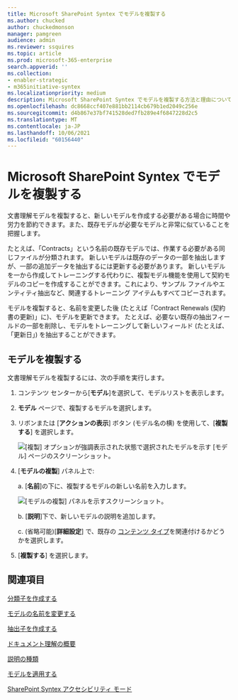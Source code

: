 ```yaml
---
title: Microsoft SharePoint Syntex でモデルを複製する
ms.author: chucked
author: chuckedmonson
manager: pamgreen
audience: admin
ms.reviewer: ssquires
ms.topic: article
ms.prod: microsoft-365-enterprise
search.appverid: ''
ms.collection:
- enabler-strategic
- m365initiative-syntex
ms.localizationpriority: medium
description: Microsoft SharePoint Syntex でモデルを複製する方法と理由について説明します。
ms.openlocfilehash: dc8668ccf407e881bb2114cb679b1ed2049c256e
ms.sourcegitcommit: d4b867e37bf741528ded7fb289e4f6847228d2c5
ms.translationtype: MT
ms.contentlocale: ja-JP
ms.lasthandoff: 10/06/2021
ms.locfileid: "60156440"
---
```

# <a name="duplicate-a-model-in-microsoft-sharepoint-syntex"></a>Microsoft SharePoint Syntex でモデルを複製する

文書理解モデルを複製すると、新しいモデルを作成する必要がある場合に時間や労力を節約できます。また、既存モデルが必要なモデルと非常に似ていることを把握します。

たとえば、「Contracts」という名前の既存モデルでは、作業する必要がある同じファイルが分類されます。 新しいモデルは既存のデータの一部を抽出しますが、一部の追加データを抽出するには更新する必要があります。 新しいモデルを一から作成してトレーニングする代わりに、複製モデル機能を使用して契約モデルのコピーを作成することができます。これにより、サンプル ファイルやエンティティ抽出など、関連するトレーニング アイテムもすべてコピーされます。

モデルを複製すると、名前を変更した後 (たとえば「Contract Renewals (契約書の更新)」に)、モデルを更新できます。 たとえば、必要ない既存の抽出フィールドの一部を削除し、モデルをトレーニングして新しいフィールド (たとえば、「更新日」) を抽出することができます。

## <a name="duplicate-a-model"></a>モデルを複製する

文書理解モデルを複製するには、次の手順を実行します。

1. コンテンツ センターから[**モデル**]を選択して、モデルリストを表示します。

2. **モデル** ページで、複製するモデルを選択します。

3. リボンまたは [**アクションの表示**] ボタン (モデル名の横) を使用して、[**複製する**] を選択します。</br>

    ![[複製] オプションが強調表示された状態で選択されたモデルを示す [モデル] ページのスクリーンショット。](../media/content-understanding/select-model-duplicate-both.png) </br>

4. [**モデルの複製**] パネル上で: 

   a. [**名前**]の下に、複製するモデルの新しい名前を入力します。</br>

    ![[モデルの複製] パネルを示すスクリーンショット。](../media/content-understanding/duplicate-model-panel.png) </br>

   b. [**説明**]下で、新しいモデルの説明を追加します。

   c. (省略可能)[**詳細設定**] で、既存の [コンテンツ タイプ](/sharepoint/governance/content-type-and-workflow-planning#content-type-overview)を関連付けるかどうかを選択します。

5. [**複製する**] を選択します。

## <a name="see-also"></a>関連項目
[分類子を作成する](create-a-classifier.md)

[モデルの名前を変更する](rename-a-model.md)

[抽出子を作成する](create-an-extractor.md)

[ドキュメント理解の概要](document-understanding-overview.md)

[説明の種類](explanation-types-overview.md)

[モデルを適用する](apply-a-model.md) 

[SharePoint Syntex アクセシビリティ モード](accessibility-mode.md)